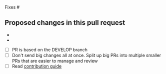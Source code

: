 Fixes #

Proposed changes in this pull request
-

-
-

- [ ] PR is based on the DEVELOP branch
- [ ] Don't send big changes all at once. Split up big PRs into multiple smaller PRs that are easier to manage and review
- [ ] Read [contribution guide](https://github.com/joelvaneenwyk/SickChill/blob/master/.github/CONTRIBUTING.md)
